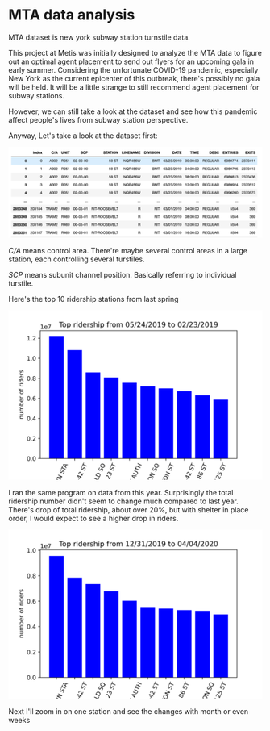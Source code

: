 # MTA data analysis
<div><p>MTA dataset is new york subway station turnstile data. </p>
 
<p>This project at Metis was initially designed to analyze the MTA data to figure out an optimal agent placement to send out flyers for an upcoming gala in early summer. Considering the unfortunate COVID-19 pandemic, especially New York as the current epicenter of this outbreak, there's possibly no gala will be held. It will be a little strange to still recommend agent placement for subway stations.</p>
<p>However, we can still take a look at the dataset and see how this pandemic affect people's lives from subway station perspective.</p>
</div>
 <p>Anyway, Let's take a look at the dataset first:</p>
<img src = 'Screen Shot 2020-04-07 at 10.18.16 AM.png'>
<p><em>C/A</em> means control area. There're maybe several control areas in a large station, each controlling several turstiles.</p>
<p><em>SCP</em> means subunit channel position. Basically referring to individual turstile.</p>
<p>Here's the top 10 ridership stations from last spring</p>
<img src = 'riders2019.svg'>
<p>I ran the same program on data from this year. Surprisingly the total ridership number didn't seem to change much compared to last year. There's drop of total ridership, about over 20%, but with shelter in place order, I would expect to see a higher drop in riders.</p>
<img src = 'riders2020.svg'>
<p>Next I'll zoom in on one station and see the changes with month or even weeks
